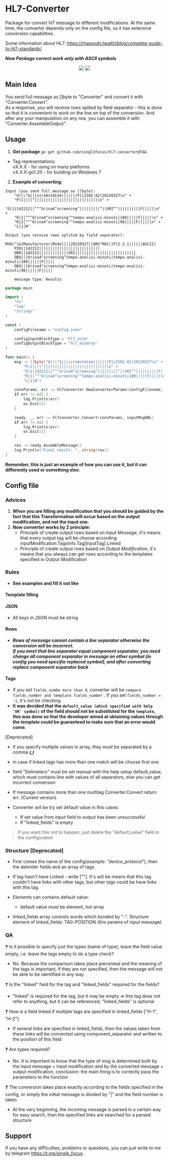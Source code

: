# HL7-Converter 

Package for convert hl7 message to different modifications.
At the same time, the converter depends only on the config file, so it has extensive conversion capabilities.

Some information about HL7: https://rhapsody.health/blog/complete-guide-to-hl7-standards/

***Now Package correct work only with ASCII symbols***

<p> <center>
<img src="https://img.shields.io/badge/made_by-singl3focus-blue"> <img src="https://img.shields.io/badge/PRs-welcome-brightgreen.svg?style=flat">
</center> </p>

## Main Idea 
You send full message as []byte to "Converter" and convert it with "Converter.Convert".  
As a response, you will receive rows splited by field separator - this is done so that it is convenient to work on the line on top of the conversion. And after any your manipulation on any row, you can assemble it with "Converter.AssembleOutput".

## Usage
1. **Get package**
```go get github.com/singl3focus/hl7-converter@TAG```

- Tag representations: \
vX.X.X - for using on many platforms \
vX.X.X-go1.20 - for building on Windows 7 

2. **Example of converting**:
```
Input (you send full message as []byte):
	"H|\\^&|||sireAstmCom|||||||P|LIS02-A2|20220327\n" +
	"P|1||||^||||||||||||||||||||||||||||\n" +
	"O|1|142212||^^^Urina4^screening^|||||||||^||URI^^||||||||||F|||||\n" +
	"R|1|^^^Urina4^screening^^tempo-analisi-minuti|180|||||F|||||\n" +
	"R|2|^^^Urina4^screening^^tempo-analisi-minuti|90|||||F|||||\n" +
	"L|1|N"

Output (you receive rows splited by field separator):
 	MSH|^\&|Manufacturer|Model|||20220327||ORU^R01||P|2.3.1||||||ASCII|
	PID||142212|||||||||||||||||||||||||||
    OBR||142212|||||||||||||URI|||||||||||||||||||||||||||
    OBX|||Urina4^screening^tempo-analisi-minuti|tempo-analisi-minuti|180||||||F|||||
    OBX|||Urina4^screening^tempo-analisi-minuti|tempo-analisi-minuti|90||||||F|||||
    
	message type: Results
```

```go
package main

import (
	"os"
	"log"
	"strings"
)

const (
	configFilename = "config.json"

	configInputBlockType = "hl7_astm"
	configOutputBlockType = "hl7_mindray"
)

func main() {
	msg := []byte("H|\\^&|||sireAstmCom|||||||P|LIS02-A2|20220327\n" +
		"P|1||||^||||||||||||||||||||||||||||\n" +
		"O|1|142212||^^^Urina4^screening^|||||||||^||URI^^||||||||||F|||||\n" +
		"R|1|^^^Urina4^screening^^tempo-analisi-minuti|180|||||F|||||\n" +
		"L|1|N") 

	convParams, err := hl7converter.NewConverterParams(configFilename, configInputBlockType, configOutputBlockType)
	if err != nil {
		log.Println(err)
		os.Exit(1)
	}

	ready, _, err := hl7converter.Convert(convParams, inputMsgHBL)
	if err != nil {
		log.Println(err)
		os.Exit(1)
	}

	res := ready.AssembleMessage()
	log.Println("Final result: ", string(res))
}
```
**Remember, this is just an example of how you can use it, but it can differently used or something else.**


## Config file

### Advices
1) **When you are filling any modification that you should be guided by the fact that this Transformation will occur based on the output modification, and not the input one.**
2) **Now converter works by 2 principle:** 
	- Principle of create output rows based on *Input Message*, it's means that every output tag will be choose according inputModification.TagsInfo.Tag[InputTag].Linked
	- Principle of create output rows based on *Output Modification*, it's means that you always can get rows according to the templates specified in Output Modification

### Rules
- **See examples and fill it out like**

#### Template filling

#### JSON
- All keys in JSON must be string

#### Rows
- ***Rows of message cannot contain a line separator otherwise the conversion will be incorrect. \
If you meet that line separator equal component separator, you need change all component separator in message on other symbol (in config you need specifie replaced symbol), and after converting replace component separator back*** 

#### Tags
- If you set `fields_numbe more than 0`, converter will be `compare fields_number and template fields_number` . If you set `fields_number = -1`, it's not be checking
- **It was decided that the `default_value (which specified with help 'OR' symbol)` of the field should not be substituted for the `template`, this was done so that the developer aimed at obtaining values through the template could be guaranteed to make sure that an error would come.**

[Deprecated]
- if you specify multiple values in array, they must be separated by a comma ***(,)***
- in case if linked tags has more than one match will be choose first one 
- field "Delimeters" must be set manual with the help setup default_value, which must contains line with values of all separators, else you can get incorrect conversion

- If message contains more than one multitag Converter.Convert return err. (Current version)

- Converter wiil be try set default value in this cases:
	- If set value from input field to output has been unsuccessful 
	- If "linked_fields" is empty 

> if you want this not to happen, just delete the "default_value" field in the configuration


### Structure [Deprecated]
- First comes the name of the config(*example: "device_protocol"*), then the delimiter fields and an array of tags.

- If tag hasn't have Linked - write [""]. It's will be means that this tag couldn't have links with other tags, but other tags could be have links with this tag.

- Elements can contains default value:
    - default value must be element, not array 

- linked_fields array consists words which bonded by "-". Structure element of linked_fields: TAG-POSITION (this params of input message)

### QA
❓ Is it possible to specify just the types (name of type), leave the field value empty, i.e. leave the tags empty to do a type check?
- No. Because the comparison takes place piecemeal and the meaning of the tags is important, if they are not specified, then the message will not be able to be identified in any way

❓ Is the "linked" field for the tag and "linked_fields" required for the fields?
- "linked" is required for the tag, but it may be empty => this tag does not refer to anything, but it can be referenced; "linked_fields" is optional

❓ How is a field linked if multiple tags are specified in linked_fields ["H-1", "H-2"]
- If several links are specified in linked_fields, then the values taken from these links will be connected using component_separator and written to the position of this field

❓ Are types required?
- No. It is important to know that the type of msg is determined both by the input message + input modification and by the converted message + output modification, conclusion: the main thing is to correctly pass the parameters to the function

❓ The conversion takes place exactly according to the fields specified in the config, or simply the initial message is divided by "|" and the field number is taken
- At the very beginning, the incoming message is parsed in a certain way for easy search, then the specified links are searched for a parsed structure

## Support
If you have any difficulties, problems or questions, you can just write to me by telegram <https://t.me/single_focus>.
